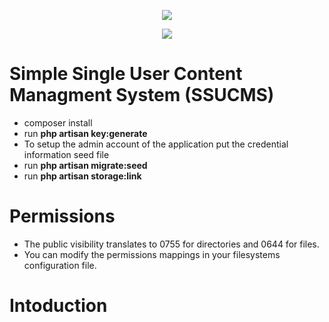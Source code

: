 <p align="center"><img src="https://laravel.com/assets/img/components/logo-laravel.svg"></p>
<p align="center"><img src="https://bulma.io/images/bulma-logo.png"></p>

# Simple Single User Content Managment System (SSUCMS)

* composer install
* run **php artisan key:generate**
* To setup the admin account of the application  put the credential information seed file
* run **php artisan migrate:seed**
* run **php artisan storage:link**

# Permissions
* The public visibility translates to 0755 for directories and 0644 for files.
* You can modify the permissions mappings in your filesystems configuration file.

# Intoduction





